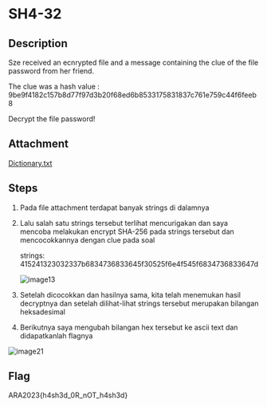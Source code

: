 # SH4-32
## Description
Sze received an ecnrypted file and a message containing the clue of the file password from her friend.

The clue was a hash value : 9be9f4182c157b8d77f97d3b20f68ed6b8533175831837c761e759c44f6feeb8

Decrypt the file password!

## Attachment
[Dictionary.txt](https://github.com/ptr173/CTF-Write-Up/files/11037212/Dictionary.txt)

## Steps

1. Pada file attachment terdapat banyak strings di dalamnya
2. Lalu salah satu strings tersebut terlihat mencurigakan dan saya mencoba melakukan encrypt SHA-256 pada strings tersebut dan mencocokkannya dengan clue pada soal
    
    strings: 415241323032337b6834736833645f30525f6e4f545f6834736833647d
    
    ![image13](https://user-images.githubusercontent.com/123644468/226826962-0cf24937-f7e7-44f3-af41-a3f73d55a148.png)

3. Setelah dicocokkan dan hasilnya sama, kita telah menemukan hasil decryptnya dan setelah dilihat-lihat strings tersebut merupakan bilangan heksadesimal
4. Berikutnya saya mengubah bilangan hex tersebut ke ascii text dan didapatkanlah flagnya

![image21](https://user-images.githubusercontent.com/123644468/226827308-c199d0c3-b1a5-453f-9096-4e27c2827b91.png)

## Flag
ARA2023{h4sh3d_0R_nOT_h4sh3d}
